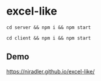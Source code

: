 # excel-like

```
cd server && npm i && npm start
```

```
cd client && npm i && npm start
```

## Demo

https://niradler.github.io/excel-like/